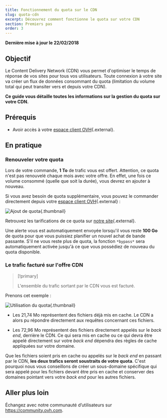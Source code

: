 ```yaml
---
title: Fonctionnement du quota sur le CDN
slug: quota-cdn
excerpt: Découvrez comment fonctionne le quota sur votre CDN
section: Premiers pas
order: 3
---
```


**Dernière mise à jour le 22/02/2018**

## Objectif

Le Content Delivery Network (CDN) vous permet d'optimiser le temps de réponse de vos sites pour tous vos utilisateurs. Toute connexion à votre site va créer un flux de données consommant du quota (limitation du volume total qui peut transiter vers et depuis votre CDN).

**Ce guide vous détaille toutes les informations sur la gestion du quota sur votre CDN.**


## Prérequis

- Avoir accès à votre [espace client OVH](https://www.ovh.com/auth/?action=gotomanager&from=https://www.ovh.com/fr/&ovhSubsidiary=fr){.external}.


## En pratique

### Renouveler votre quota

Lors de votre commande, **1 To** de trafic vous est offert. Attention, ce quota n'est pas renouvelé chaque mois avec votre offre. En effet, une fois ce volume consommé (quelle que soit la durée), vous devrez en ajouter à nouveau.

Si vous avez besoin de quota supplémentaire, vous pouvez le commander directement depuis votre [espace client OVH](https://www.ovh.com/auth/?action=gotomanager&from=https://www.ovh.com/fr/&ovhSubsidiary=fr){.external} :

![Ajout de quota](images/add_quota.png){.thumbnail}


Retrouvez les tarifications de ce quota sur [notre site](https://www.ovh.com/fr/cdn/infrastructure/){.external}.

Une alerte vous est automatiquement envoyée lorsqu'il vous reste **100 Go** de quota pour que vous puissiez planifier un nouvel achat de bande passante. S'il ne vous reste plus de quota, la fonction `*bypass*` sera automatiquement activée jusqu'à ce que vous possédiez de nouveau du quota disponible.


### Le trafic facturé sur l'offre CDN

> [!primary]
>
> L'ensemble du trafic sortant par le CDN vous est facturé.  
>

Prenons cet exemple :

![Utilisation du quota](images/quota_used.png){.thumbnail}


- Les 21,74 Mo représentent des fichiers déjà mis en cache. Le CDN a alors pu répondre directement aux requêtes concernant ces fichiers.

- Les 72,96 Mo représentent des fichiers directement appelés sur le *back end*, derrière le CDN. Ce qui sera mis en cache ou ce qui devra être appelé directement sur votre *back end* dépendra des règles de cache appliquées sur votre domaine.


Que les fichiers soient pris en cache ou appelés sur le *back end* en passant par le CDN, **les deux trafics seront soustraits de votre quota**. C'est pourquoi nous vous conseillons de créer un sous-domaine spécifique qui sera appelé pour les fichiers devant être pris en cache et conserver des domaines pointant vers votre *back end* pour les autres fichiers.


## Aller plus loin

Échangez avec notre communauté d’utilisateurs sur <https://community.ovh.com>.